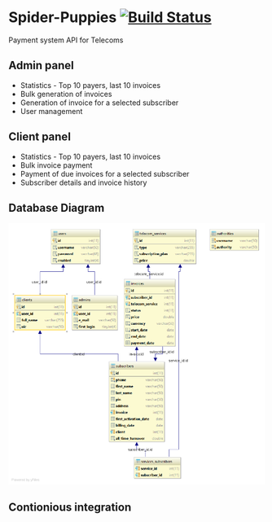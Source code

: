 # Spider-Puppies [![Build Status](https://travis-ci.org/MartinStoyanoff/Spider-Puppies.svg?branch=master)](https://travis-ci.org/MartinStoyanoff/Spider-Puppies)
Payment system API for Telecoms 
## Admin panel
- Statistics - Top 10 payers, last 10 invoices
- Bulk generation of invoices
- Generation of invoice for a selected subscriber
- User management

## Client panel
- Statistics - Top 10 payers, last 10 invoices
- Bulk invoice payment
- Payment of due invoices for a selected subscriber
- Subscriber details and invoice history
## Database Diagram
![alt text](https://github.com/MartinStoyanoff/Spider-Puppies/blob/master/diagrams/telecomdb.png)
## Contionious integration



